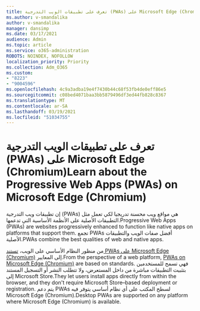 ```yaml
---
title: تعرف على تطبيقات الويب التدرجية (PWAs) على Microsoft Edge (Chromium)
ms.author: v-smandalika
author: v-smandalika
manager: dansimp
ms.date: 03/17/2021
audience: Admin
ms.topic: article
ms.service: o365-administration
ROBOTS: NOINDEX, NOFOLLOW
localization_priority: Priority
ms.collection: Adm_O365
ms.custom:
- "8223"
- "9004596"
ms.openlocfilehash: 4c9a3adba19e4f7430b44c68f53fb4de0eff86e5
ms.sourcegitcommit: c08bed4071baa3bb5879496df3ed44fb828c8367
ms.translationtype: MT
ms.contentlocale: ar-SA
ms.lasthandoff: 03/19/2021
ms.locfileid: "51034755"
---
```

# <a name="learn-about-the-progressive-web-apps-pwas-on-microsoft-edge-chromium"></a><span data-ttu-id="dead7-102">تعرف على تطبيقات الويب التدرجية (PWAs) على Microsoft Edge (Chromium)</span><span class="sxs-lookup"><span data-stu-id="dead7-102">Learn about the Progressive Web Apps (PWAs) on Microsoft Edge (Chromium)</span></span>

<span data-ttu-id="dead7-103">إن تطبيقات ويب التدرجية (PWAs) هي مواقع ويب محسنة تدريجيا لكي تعمل مثل التطبيقات الأصلية على الأنظمة الأساسية التي تدعمها.</span><span class="sxs-lookup"><span data-stu-id="dead7-103">Progressive Web Apps (PWAs) are websites progressively enhanced to function like native apps on platforms that support them.</span></span> <span data-ttu-id="dead7-104">تجمع PWAs أفضل صفات الويب والتطبيقات الأصلية.</span><span class="sxs-lookup"><span data-stu-id="dead7-104">PWAs combine the best qualities of web and native apps.</span></span>

<span data-ttu-id="dead7-105">من منظور النظام الأساسي على الويب، [تستند PWAs على Microsoft Edge (Chromium)](https://docs.microsoft.com/microsoft-edge/progressive-web-apps-chromium/#pwas-on-microsoft-edge-chromium) إلى المعايير.</span><span class="sxs-lookup"><span data-stu-id="dead7-105">From the perspective of a web platform, [PWAs on Microsoft Edge (Chromium)](https://docs.microsoft.com/microsoft-edge/progressive-web-apps-chromium/#pwas-on-microsoft-edge-chromium) are based on standards.</span></span> <span data-ttu-id="dead7-106">فهي تسمح للمستخدمين بتثبيت التطبيقات مباشرة من داخل المستعرض، ولا تتطلب النشر أو التسجيل المستند إلى Microsoft Store.</span><span class="sxs-lookup"><span data-stu-id="dead7-106">They let users install apps directly from within the browser, and they don't require Microsoft Store–based deployment or registration.</span></span> <span data-ttu-id="dead7-107">يتم دعم PWAs لسطح المكتب على أي نظام أساسي يتوفر فيه Microsoft Edge (Chromium).</span><span class="sxs-lookup"><span data-stu-id="dead7-107">Desktop PWAs are supported on any platform where Microsoft Edge (Chromium) is available.</span></span>
